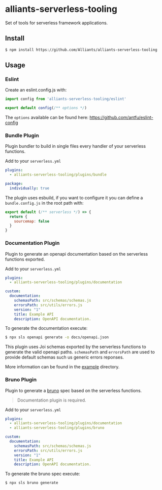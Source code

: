 # alliants-serverless-tooling

Set of tools for serverless framework applications.

## Install

```bash
$ npm install https://github.com/Alliants/alliants-serverless-tooling
```

## Usage

### Eslint

Create an eslint.config.js with:

```js
import config from 'alliants-serverless-tooling/eslint'

export default config(/** options */)
```

The `options` available can be found here: https://github.com/antfu/eslint-config

### Bundle Plugin

Plugin bundler to build in single files every handler of your serverless functions.

Add to your `serverless.yml`

```yml
plugins:
  - alliants-serverless-tooling/plugins/bundle

package:
  individually: true
```

The plugin uses esbuild, if you want to configure it you can define a `bundle.config.js` in the root path with:

```javascript
export default (/** serverless */) => {
  return {
    sourcemap: false
  }
}
```

### Documentation Plugin

Plugin to generate an openapi documentation based on the serverless functions exported.

Add to your `serverless.yml`

```yml
plugins:
  - alliants-serverless-tooling/plugins/documentation

custom:
  documentation:
    schemasPath: src/schemas/schemas.js
    errorsPath: src/utils/errors.js
    version: "1"
    title: Example API
    description: OpenAPI documentation.
```

To generate the documentation execute:

```bash
$ npx sls openapi generate -o docs/openapi.json
```

This plugin uses Joi schemas exported by the serverless functions to generate the valid openapi paths. `schemasPath` and `errorsPath` are used to provide default schemas such us generic errors reponses.

More information can be found in the [example](/example) directory.

### Bruno Plugin

Plugin to generate a [bruno](https://github.com/usebruno/bruno) spec based on the serverless functions.

> Documentation plugin is required.

Add to your `serverless.yml`

```yml
plugins:
  - alliants-serverless-tooling/plugins/documentation
  - alliants-serverless-tooling/plugins/bruno

custom:
  documentation:
    schemasPath: src/schemas/schemas.js
    errorsPath: src/utils/errors.js
    version: "1"
    title: Example API
    description: OpenAPI documentation.
```

To generate the bruno spec execute:

```bash
$ npx sls bruno generate
```
